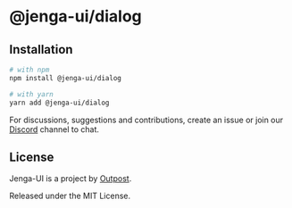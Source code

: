# @jenga-ui/dialog

## Installation

```sh
# with npm
npm install @jenga-ui/dialog

# with yarn
yarn add @jenga-ui/dialog
```

For discussions, suggestions and contributions, create an issue or join our [Discord](https://discord.gg/sHnHPnAPZj) channel to chat.

## License

Jenga-UI is a project by [Outpost](https://outpost.run).

Released under the MIT License.
